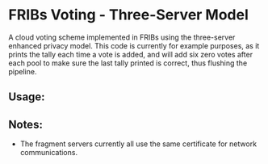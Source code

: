 # FRIBs Voting - Three-Server Model
A cloud voting scheme implemented in FRIBs using the three-server enhanced privacy model. This code is currently for example purposes, as it prints the tally each time a vote is added, and will add six zero votes after each pool to make sure the last tally printed is correct, thus flushing the pipeline.

## Usage:

## Notes:
- The fragment servers currently all use the same certificate for network communications.
